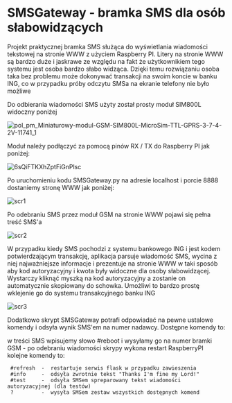 # SMSGateway - bramka SMS dla osób słabowidzących 
Projekt praktycznej bramka SMS służąca do wyświetlania wiadomości tekstowej na stronie WWW z użyciem Raspberry PI. Litery na stronie WWW są bardzo duże i jaskrawe ze względu na fakt że użytkownikiem tego systemu jest osoba bardzo słabo widząca. Dzięki temu rozwiązaniu osoba taka bez problemu może dokonywać transakcji na swoim koncie w banku ING, co w przypadku próby odczytu SMSa na ekranie telefony nie było możliwe


  Do odbierania wiadomości SMS użyty został prosty moduł SIM800L widoczny poniżej 

![pol_pm_Miniaturowy-modul-GSM-SIM800L-MicroSim-TTL-GPRS-3-7-4-2V-11741_1](https://user-images.githubusercontent.com/17962241/168175874-df096f65-bb62-4700-a094-928223b65f3b.jpg)

  Moduł należy podłączyć za pomocą pinów RX / TX do Raspberry PI jak poniżej:
  
  


![6sQiFTKXhZptFiGnPlsc](https://user-images.githubusercontent.com/17962241/168176563-74a9d0e2-78fa-49c9-9df6-fb2d433c6efc.png)

Po uruchomieniu kodu SMSGateway.py na adresie localhost i porcie 8888 dostaniemy stronę WWW jak poniżej:

![scr1](https://user-images.githubusercontent.com/17962241/168176842-710fc101-33a2-46a8-9165-85e40a2a2ac1.jpg)

Po odebraniu SMS przez moduł GSM na stronie WWW pojawi się pełna treść SMS'a

![scr2](https://user-images.githubusercontent.com/17962241/168177478-78d1742b-3e03-415f-8425-260f89e6c052.jpg)

W przypadku kiedy SMS pochodzi z systemu bankowego ING i jest kodem potwierdzającym transakcję, aplikacja parsuje wiadomość SMS, wycina z niej najważniejsze informacje i prezentuje na stronie WWW w taki sposób aby kod autoryzacyjny i kwota były widoczne dla osoby słabowidzącej. Wystarczy kliknąć myszką na kod autoryzacyjny a zostanie on automatycznie skopiowany do schowka. Umożliwi to bardzo prostę wklejenie go do systemu transakcyjnego banku ING

![scr3](https://user-images.githubusercontent.com/17962241/168178077-479bf655-854d-4a6e-8ec9-75417eccb832.jpg)

Dodatkowo skrypt SMSGateway potrafi odpowiadać na pewne ustalowe komendy i odsyła wynik SMS'em na numer nadawcy. Dostępne komendy to:

   w treści SMS wpisujemy słowo #reboot i wysyłamy go na numer bramki GSM  - po odebraniu wiadomości skrypy wykona restart RaspberryPI
   kolejne komendy to:
   
     #refresh  -  restartuje serwis flask w przypadku zawieszenia
     #info     -  odsyła zwrotnie tekst "Thanks I'm fine my Lord!"
     #test     -  odsyła SMSem spreparowany tekst wiadomości autoryzacyjnej (dla testów)
     ?         -  wysyła SMSem zestaw wszystkich dostępnych komend
     
